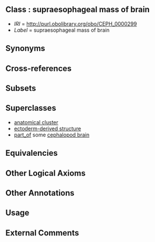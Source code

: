 
## Class : supraesophageal mass of brain

 * *IRI* = http://purl.obolibrary.org/obo/CEPH_0000299
 * *Label* = supraesophageal mass of brain

## Synonyms


## Cross-references


## Subsets


## Superclasses

 * [anatomical cluster](../../UBERON/77/UBERON_0000477.md)
 * [ectoderm-derived structure](../../UBERON/21/UBERON_0004121.md)
 * [part_of](../../BFO/50/BFO_0000050.md) some [cephalopod brain](../../CEPH/35/CEPH_0000035.md)

## Equivalencies


## Other Logical Axioms


## Other Annotations


## Usage


## External Comments

